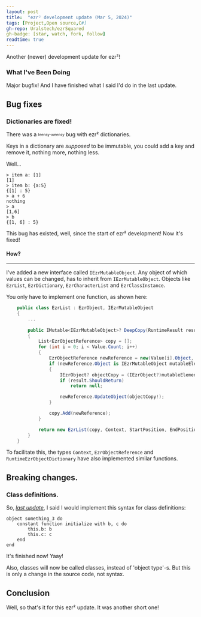 ```yaml
---
layout: post
title:  "ezr² development update (Mar 5, 2024)"
tags: [Project,Open source,C#]
gh-repo: Uralstech/ezrSquared
gh-badge: [star, watch, fork, follow]
readtime: true
---
```


Another (newer) development update for ezr²!
<!--more-->

### What I've Been Doing

Major bugfix! And I have finished what I said I'd do in the last update.

## Bug fixes

### Dictionaries are fixed!

There was a <sub><sup>teensy-weensy</sup></sub> bug with ezr² dictionaries.

Keys in a dictionary are *supposed* to be immutable, you could add a key and remove it, nothing more, nothing less.

Well...

```
> item a: [1]
[1]
> item b: {a:5}
{[1] : 5}
> a + 6
nothing
> a
[1,6]
> b
{[1, 6] : 5}
```

This bug has existed, well, since the start of ezr² development! Now it's fixed!

#### How?
---

I've added a new interface called `IEzrMutableObject`. Any object of which values can be changed, has to inherit from `IEzrMutableObject`. Objects like `EzrList`, `EzrDictionary`, `EzrCharacterList` and `EzrClassInstance`.

You only have to implement one function, as shown here:
```csharp
    public class EzrList : EzrObject, IEzrMutableObject
    {
        ...
        
        public IMutable<IEzrMutableObject>? DeepCopy(RuntimeResult result)
        {
            List<EzrObjectReference> copy = [];
            for (int i = 0; i < Value.Count; i++)
            {
                EzrObjectReference newReference = new(Value[i].Object, Value[i].AccessibilityModifiers);
                if (newReference.Object is IEzrMutableObject mutableElement)
                {
                    IEzrObject? objectCopy = (IEzrObject?)mutableElement.DeepCopy(result);
                    if (result.ShouldReturn)
                        return null;

                    newReference.UpdateObject(objectCopy!);
                }

                copy.Add(newReference);
            }

            return new EzrList(copy, Context, StartPosition, EndPosition);
        }
    }
```

To facilitate this, the types `Context`, `EzrObjectReference` and `RuntimeEzrObjectDictionary` have also implemented similar functions.

## Breaking changes.

### Class definitions.

So, [*last update*](https://uralstech.github.io/2024/02/25/ezrSquared-Development-Update.html), I said I would implement this syntax for class definitions:

```ezrSquared
object something_3 do
    constant function initialize with b, c do
        this.b: b
        this.c: c
    end
end
```

It's finished now! Yaay!

Also, classes will now be called classes, instead of 'object type'-s. But this is only a change in the source code, not syntax.

## Conclusion

Well, so that's it for this ezr² update. It was another short one!